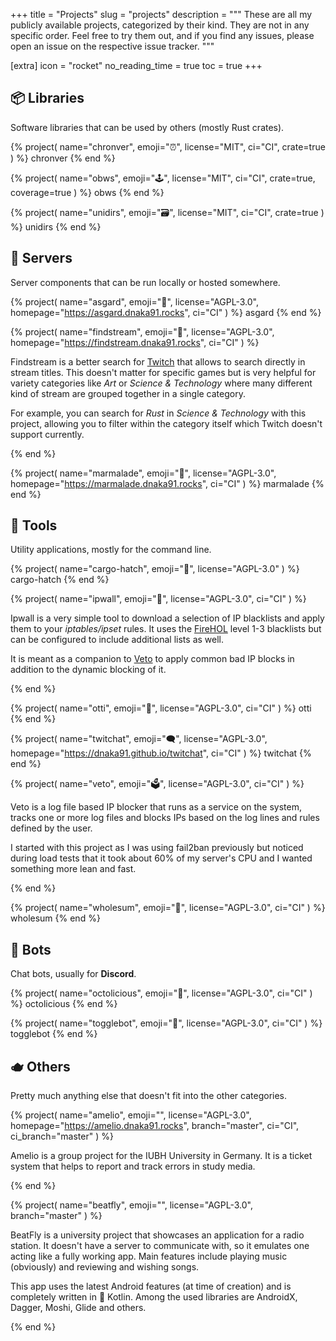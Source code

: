 +++
title = "Projects"
slug = "projects"
description = """
These are all my publicly available projects, categorized by their kind. They are not in any specific order. Feel free to try them out, and if you find any issues, please open an issue on the respective issue tracker.
"""

[extra]
icon = "rocket"
no_reading_time = true
toc = true
+++

## 📦 Libraries

Software libraries that can be used by others (mostly Rust crates).

{% project(
    name="chronver",
    emoji="⏰",
    license="MIT",
    ci="CI",
    crate=true
) %}
    chronver
{% end %}

{% project(
    name="obws",
    emoji="🕹️",
    license="MIT",
    ci="CI",
    crate=true,
    coverage=true
) %}
    obws
{% end %}

{% project(
    name="unidirs",
    emoji="🗃",
    license="MIT",
    ci="CI",
    crate=true
) %}
    unidirs
{% end %}

## 🚀 Servers

Server components that can be run locally or hosted somewhere.

{% project(
    name="asgard",
    emoji="🌋",
    license="AGPL-3.0",
    homepage="https://asgard.dnaka91.rocks",
    ci="CI"
) %}
    asgard
{% end %}

{% project(
    name="findstream",
    emoji="📼",
    license="AGPL-3.0",
    homepage="https://findstream.dnaka91.rocks",
    ci="CI"
) %}

Findstream is a better search for [Twitch](https://twitch.tv) that allows to search directly in
stream titles. This doesn't matter for specific games but is very helpful for variety categories
like _Art_ or _Science & Technology_ where many different kind of stream are grouped together in a
single category.

For example, you can search for _Rust_ in _Science & Technology_ with this project, allowing you to
filter within the category itself which Twitch doesn't support currently.

{% end %}

{% project(
    name="marmalade",
    emoji="🍞",
    license="AGPL-3.0",
    homepage="https://marmalade.dnaka91.rocks",
    ci="CI"
) %}
    marmalade
{% end %}

<!--
{% project(
    name="twitchid",
    emoji="🏷️",
    license="AGPL-3.0"
) %}
    twitchid
{% end %}
-->

## 🧰 Tools

Utility applications, mostly for the command line.

{% project(
    name="cargo-hatch",
    emoji="🐣",
    license="AGPL-3.0"
) %}
    cargo-hatch
{% end %}

{% project(
    name="ipwall",
    emoji="🧱",
    license="AGPL-3.0",
    ci="CI"
) %}

Ipwall is a very simple tool to download a selection of IP blacklists and apply them to your
_iptables/ipset_ rules. It uses the [FireHOL](https://iplists.firehol.org/) level 1-3 blacklists but
can be configured to include additional lists as well.

It is meant as a companion to [Veto](#ballot-box-veto) to apply common bad IP blocks in addition to
the dynamic blocking of it.

{% end %}

{% project(
    name="otti",
    emoji="🦦",
    license="AGPL-3.0",
    ci="CI"
) %}
    otti
{% end %}

{% project(
    name="twitchat",
    emoji="🗨",
    license="AGPL-3.0",
    homepage="https://dnaka91.github.io/twitchat",
    ci="CI"
) %}
    twitchat
{% end %}

{% project(
    name="veto",
    emoji="🗳",
    license="AGPL-3.0",
    ci="CI"
) %}

Veto is a log file based IP blocker that runs as a service on the system, tracks one or more log
files and blocks IPs based on the log lines and rules defined by the user.

I started with this project as I was using fail2ban previously but noticed during load tests that it
took about 60% of my server's CPU and I wanted something more lean and fast.

{% end %}

{% project(
    name="wholesum",
    emoji="🥧",
    license="AGPL-3.0",
    ci="CI"
) %}
    wholesum
{% end %}

## 🤖 Bots

Chat bots, usually for **Discord**.

{% project(
    name="octolicious",
    emoji="🍭",
    license="AGPL-3.0",
    ci="CI"
) %}
    octolicious
{% end %}

{% project(
    name="togglebot",
    emoji="🤖",
    license="AGPL-3.0",
    ci="CI"
) %}
    togglebot
{% end %}

## 🫖 Others

Pretty much anything else that doesn't fit into the other categories.

{% project(
    name="amelio",
    emoji="",
    license="AGPL-3.0",
    homepage="https://amelio.dnaka91.rocks",
    branch="master",
    ci="CI",
    ci_branch="master"
) %}

Amelio is a group project for the IUBH University in Germany. It is a ticket system that helps to
report and track errors in study media.

{% end %}

{% project(
    name="beatfly",
    emoji="",
    license="AGPL-3.0",
    branch="master"
) %}

BeatFly is a university project that showcases an application for a radio station. It doesn't have
a server to communicate with, so it emulates one acting like a fully working app. Main features
include playing music (obviously) and reviewing and wishing songs.

This app uses the latest Android features (at time of creation) and is completely written in
🍵 Kotlin. Among the used libraries are AndroidX, Dagger, Moshi, Glide and others.

{% end %}

<!--
## MarkDown Publisher

[mdpub_home]: https://mdpub.dnaka91.rocks.com
[mdpub_repo]: https://github.com/dnaka91/mdpub

**[ 🦀 Rust • [Homepage][mdpub_home] • [Repository][mdpub_repo] ]**

**M**ark**D**own **Pub**lisher (mdpub for short) helps republishing articles of personal blogs on
different Markdown based logging platforms. It takes single Markdown files which contains the a
post, then updates all links and lastly publishes the article again on Medium or dev.to or on both.

This is a helpful tool for anyone who wants to publish posts on their own website but still want to
get effects of publishing on other platforms to become more known.
-->

<!--
## CRC Check

[crccheck_repo]: https://github.com/dnaka91/crccheck-rs

**[ 🦀 Rust • [Repository][crccheck_repo] ]**

CRC Check is a tool to validate CRC32 hashsum within file names. It scans the current directory for
any files that contain a hash, calculates the hash from their content and compares both hashes to
verify the content wasn't modified.

It optionally can update the hash if it doesn't match.
-->

<!--
## Reciply

[reciply_repo]: https://github.com/dnaka91/reciply

**[ 🤖 Android • [Repository][reciply_repo] ]**
-->
